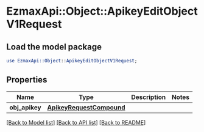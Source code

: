 # EzmaxApi::Object::ApikeyEditObjectV1Request

## Load the model package
```perl
use EzmaxApi::Object::ApikeyEditObjectV1Request;
```

## Properties
Name | Type | Description | Notes
------------ | ------------- | ------------- | -------------
**obj_apikey** | [**ApikeyRequestCompound**](ApikeyRequestCompound.md) |  | 

[[Back to Model list]](../README.md#documentation-for-models) [[Back to API list]](../README.md#documentation-for-api-endpoints) [[Back to README]](../README.md)


